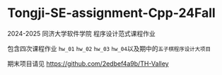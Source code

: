 # Tongji-SE-assignment-Cpp-24Fall

2024-2025 同济大学软件学院 程序设计范式课程作业

包含四次课程作业 `hw_01` `hw_02` `hw_03` `hw_04`以及期中的`五子棋程序设计大项目`

期末项目请见 <https://github.com/2edbef4a9b/TH-Valley>
